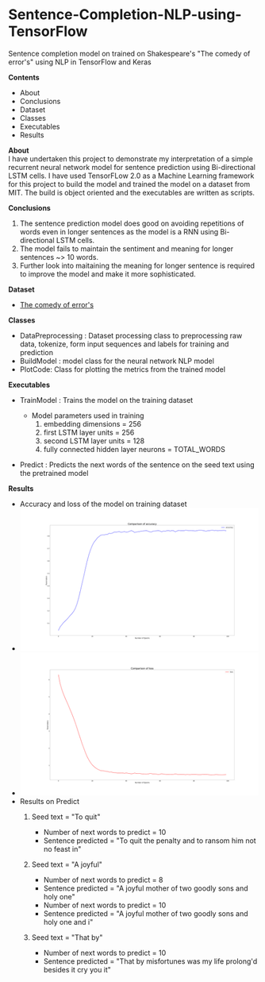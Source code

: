 # Sentence-Completion-NLP-using-TensorFlow
Sentence completion model on trained on Shakespeare's "The comedy of error's" using NLP in TensorFlow and Keras

**Contents**
- About
- Conclusions
- Dataset
- Classes
- Executables
- Results

**About**</br>
I have undertaken this project to demonstrate my interpretation of a simple recurrent neural network model for sentence prediction using Bi-directional LSTM cells.
I have used TensorFLow 2.0 as a Machine Learning framework for this project to build the model and trained the model on a dataset from MIT. The build is object oriented and the executables are written as scripts.

**Conclusions**
1. The sentence prediction model does good on avoiding repetitions of words even in longer sentences as the model is a RNN using Bi-directional LSTM cells.
2. The model fails to maintain the sentiment and meaning for longer sentences ~> 10 words.
3. Further look into maitaining the meaning for longer sentence is required to improve the model and make it more sophisticated.

**Dataset**
- [The comedy of error's](http://shakespeare.mit.edu/comedy_errors/full.html)

**Classes**
- DataPreprocessing : Dataset processing class to preprocessing raw data, tokenize, form input sequences and labels for training and prediction
- BuildModel : model class for the neural network NLP model
- PlotCode: Class for plotting the metrics from the trained model

**Executables**
- TrainModel : Trains the model on the training dataset
    - Model parameters used in training
        1. embedding dimensions = 256
        2. first LSTM layer units = 256
        3. second LSTM layer units = 128
        4. fully connected hidden layer neurons = TOTAL_WORDS

- Predict : Predicts the next words of the sentence on the seed text using the pretrained model

**Results**
- Accuracy and loss of the model on training dataset
- <img src="Images/accuracy.png" width=1000>
- <img src="Images/loss.png" width=1000>
- Results on Predict
    1. Seed text = "To quit"
        - Number of next words to predict = 10
        - Sentence predicted = "To quit the penalty and to ransom him not no feast in"
    
    2. Seed text = "A joyful"
        - Number of next words to predict = 8
        - Sentence predicted = "A joyful mother of two goodly sons and holy one"
        - Number of next words to predict = 10
        - Sentence predicted = "A joyful mother of two goodly sons and holy one and i"

    3. Seed text = "That by"
        - Number of next words to predict = 10
        - Sentence predicted = "That by misfortunes was my life prolong'd besides it cry you it"
